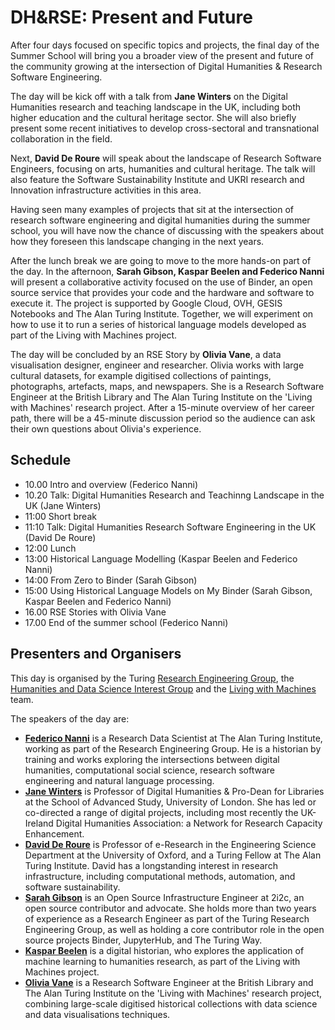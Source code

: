# DH&RSE: Present and Future

After four days focused on specific topics and projects, the final day of the Summer School will bring you a broader view of the present and future of the community growing at the intersection of Digital Humanities & Research Software Engineering.

The day will be kick off with a talk from **Jane Winters** on the Digital Humanities research and teaching landscape in the UK, including both higher education and the cultural heritage sector. She will also briefly present some recent initiatives to develop cross-sectoral and transnational collaboration in the field.

Next, **David De Roure** will speak about the landscape of Research Software Engineers, focusing on arts, humanities and cultural heritage. The talk will also feature the Software Sustainability Institute and UKRI research and Innovation infrastructure activities in this area.

Having seen many examples of projects that sit at the intersection of research software engineering and digital humanities during the summer school, you will have now the chance of discussing with the speakers about how they foreseen this landscape changing in the next years.

After the lunch break we are going to move to the more hands-on part of the day.
In the afternoon, **Sarah Gibson, Kaspar Beelen and Federico Nanni** will present a collaborative activity focused on the use of Binder, an open source service that provides your code and the hardware and software to execute it. The project is supported by Google Cloud, OVH, GESIS Notebooks and The Alan Turing Institute. Together, we will experiment on how to use it to run a series of historical language models developed as part of the Living with Machines project.

The day will be concluded by an RSE Story by **Olivia Vane**, a data visualisation designer, engineer and researcher. Olivia works with large cultural datasets, for example digitised collections of paintings, photographs, artefacts, maps, and newspapers. She is a Research Software Engineer at the British Library and The Alan Turing Institute on the 'Living with Machines' research project. After a 15-minute overview of her career path, there will be a 45-minute discussion period so the audience can ask their own questions about Olivia's experience.

## Schedule

- 10.00 Intro and overview (Federico Nanni)
- 10.20 Talk: Digital Humanities Research and Teachinng Landscape in the UK (Jane Winters)
- 11:00 Short break
- 11:10 Talk: Digital Humanities Research Software Engineering in the UK (David De Roure)
- 12:00 Lunch
- 13:00 Historical Language Modelling (Kaspar Beelen and Federico Nanni)
- 14:00 From Zero to Binder (Sarah Gibson)
- 15:00 Using Historical Language Models on My Binder (Sarah Gibson, Kaspar Beelen and Federico Nanni)
- 16.00 RSE Stories with Olivia Vane
- 17.00 End of the summer school (Federico Nanni)
 
## Presenters and Organisers

This day is organised by the Turing [Research Engineering Group](https://www.turing.ac.uk/work-turing/research/research-engineering), the [Humanities and Data Science Interest Group](https://www.turing.ac.uk/research/interest-groups/humanities-and-data-science) and the [Living with Machines](https://livingwithmachines.ac.uk/) team. 

The speakers of the day are: 

- **[Federico Nanni](https://www.turing.ac.uk/people/researchers/federico-nanni)** is a Research Data Scientist at The Alan Turing Institute, working as part of the Research Engineering Group. He is a historian by training and works exploring the intersections between digital humanities, computational social science, research software engineering and natural language processing.
- **[Jane Winters](https://research.sas.ac.uk/search/staff/126/professor-jane-winters)** is Professor of Digital Humanities & Pro-Dean for Libraries at the School of Advanced Study, University of London. She has led or co-directed a range of digital projects, including most recently the UK-Ireland Digital Humanities Association: a Network for Research Capacity Enhancement. 
- **[David De Roure](https://www.turing.ac.uk/people/researchers/david-de-roure)** is Professor of e-Research in the Engineering Science Department at the University of Oxford, and a Turing Fellow at The Alan Turing Institute. David has a longstanding interest in research infrastructure, including computational methods, automation, and software sustainability.
- **[Sarah Gibson](https://sgibson91.github.io/)** is an Open Source Infrastructure Engineer at 2i2c, an open source contributor and advocate. She holds more than two years of experience as a Research Engineer as part of the Turing Research Engineering Group, as well as holding a core contributor role in the open source projects Binder, JupyterHub, and The Turing Way.
- **[Kaspar Beelen](https://www.turing.ac.uk/people/researchers/kaspar-beelen)** is a digital historian, who explores the application of machine learning to humanities research, as part of the Living with Machines project.
- **[Olivia Vane](https://www.oliviavane.co.uk/)** is a Research Software Engineer at the British Library and The Alan Turing Institute on the 'Living with Machines' research project, combining large-scale digitised historical collections with data science and data visualisations techniques.


